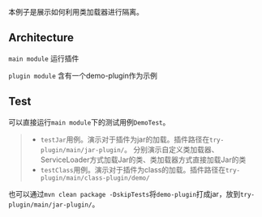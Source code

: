 本例子是展示如何利用类加载器进行隔离。

## Architecture
`main module`
运行插件

`plugin module`
含有一个demo-plugin作为示例


## Test
可以直接运行`main module`下的测试用例`DemoTest`。
>- `testJar`用例。演示对于插件为jar的加载。插件路径在`try-plugin/main/jar-plugin/`。
分别演示自定义类加载器、ServiceLoader方式加载Jar的类、类加载器方式直接加载Jar的类
>- `testClass`用例。演示对于插件为class的加载。插件路径在`try-plugin/main/class-plugin/demo/`

也可以通过`mvn clean package -DskipTests`将`demo-plugin`打成jar，放到`try-plugin/main/jar-plugin/`。